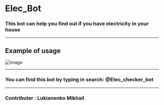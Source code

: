 # Elec_Bot

### This bot can help you find out if you have electricity in your house 

----------
## Example of usage

![image](https://user-images.githubusercontent.com/74072520/212575300-752374fb-6ccc-46a7-9350-22d664465ffd.png)

----------
### You can find this bot by typing in search: @Elec_checker_bot
----------

### Contributer : Lukianenko Mikhail


